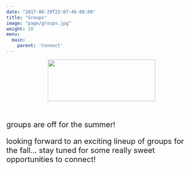 ```yaml
---
date: "2017-08-29T22:07:46-08:00"
title: "Groups"
image: "page/groups.jpg"
weight: 10
menu:
  main:
    parent: 'Connect'
---
```


<div class="col-md-8 col-md-offset-2">

<div style="text-align: center; margin-bottom: 50px;">
  <a href= target="_blank">
    <img src="/img/groups-button.png" width="285" height="110" />
  </a>
</div>

<div style="font-size: 20px;">

<p>groups are off for the summer! </p>
 
<p>looking forward to an exciting lineup of groups for the fall... stay tuned for some really sweet opportunities to connect!</p>
 

</div>
</div>
